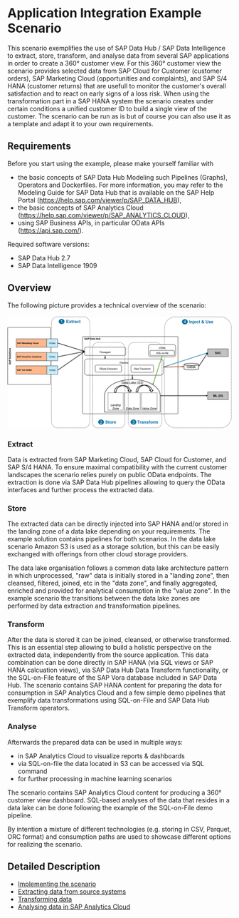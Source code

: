 # Application Integration Example Scenario
This scenario exemplifies the use of SAP Data Hub / SAP Data Intelligence to extract, store, transform, and analyse data from several SAP applications in order to create a 360° customer view. For this 360° customer view the scenario provides selected data from SAP Cloud for Customer (customer orders), SAP Marketing Cloud (opportunities and complaints), and SAP S/4 HANA (customer returns) that are usefull to monitor the customer's overall satisfaction and to react on early signs of a loss risk. When using the transformation part in a SAP HANA system the scenario creates under certain conditions a unified customer ID to build a single view of the customer. The scenario can be run as is but of course you can also use it as a template and adapt it to your own requirements.

## Requirements
Before you start using the example, please make yourself familiar with
- the basic concepts of SAP Data Hub Modeling such Pipelines (Graphs), Operators and Dockerfiles. For more information, you may refer to the Modeling Guide for SAP Data Hub that is available on the SAP Help Portal (https://help.sap.com/viewer/p/SAP_DATA_HUB),
- the basic concepts of SAP Analytics Cloud (https://help.sap.com/viewer/p/SAP_ANALYTICS_CLOUD),
- using SAP Business APIs, in particular OData APIs (https://api.sap.com/).

Required software versions:
- SAP Data Hub 2.7
- SAP Data Intelligence 1909

## Overview
The following picture provides a technical overview of the scenario:<br><br>
![](doc/images/E2E_Scenario_Overview2.png)

### Extract
Data is extracted from SAP Marketing Cloud, SAP Cloud for Customer, and SAP S/4 HANA. To ensure maximal compatibility with the current customer landscapes the scenario relies purely on public OData endpoints. The extraction is done via SAP Data Hub pipelines allowing to query the OData interfaces and further process the extracted data.

### Store
The extracted data can be directly injected into SAP HANA and/or stored in the landing zone of a data lake depending on your requirements. The example solution contains pipelines for both scenarios. In the data lake scenario Amazon S3 is used as a storage solution, but this can be easily exchanged with offerings from other cloud storage providers. 

The data lake organisation follows a common data lake architecture pattern in which unprocessed, "raw" data is initially stored in a "landing zone", then cleansed, filtered, joined, etc in the "data zone", and finally aggregated, enriched and provided for analytical consumption in the "value zone". In the example scenario the transitions between the data lake zones are performed by data extraction and transformation pipelines.

### Transform
After the data is stored it can be joined, cleansed, or otherwise transformed. This is an essential step allowing to build a holistic perspective on the extracted data, independently from the source application. This data combination can be done directly in SAP HANA (via SQL views or SAP HANA calcuation views), via SAP Data Hub Data Transform functionality, or the SQL-on-File feature of the SAP Vora database included in SAP Data Hub. The scenario contains SAP HANA content for preparing the data for consumption in SAP Analytics Cloud and a few simple demo pipelines that exemplify data transformations using SQL-on-File and SAP Data Hub Transform operators.

### Analyse
Afterwards the prepared data can be used in multiple ways:
- in SAP Analytics Cloud to visualize reports & dashboards
- via SQL-on-file the data located in S3 can be accessed via SQL command
- for further processing in machine learning scenarios

The scenario contains SAP Analytics Cloud content for producing a 360° customer view dashboard. SQL-based analyses of the data that resides in a data lake can be done following the example of the SQL-on-File demo pipeline.
 
By intention a mixture of different technologies (e.g. storing in CSV, Parquet, ORC format) and consumption paths are used to showcase different options for realizing the scenario.

## Detailed Description

- [Implementing the scenario](doc/HowToImplement.md)
- [Extracting data from source systems](doc/HowToExtract.md)
- [Transforming data](doc/HowToTransform.md)
- [Analysing data in SAP Analytics Cloud](doc/HowToAnalyse.md)
